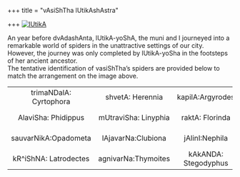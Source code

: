 +++
title = "vAsiShTha lUtikAshAstra"

+++
[![lUtikA](https://i0.wp.com/farm4.static.flickr.com/3399/3211542845_7fb6c18432.jpg)](http://www.flickr.com/photos/24766652@N05/3211542845/ "lUtikA by somasushma, on Flickr")

An year before dvAdashAnta, lUtikA-yoShA, the muni and I journeyed into
a remarkable world of spiders in the unattractive settings of our city.
However, the journey was only completed by lUtikA-yoSha in the footsteps
of her ancient ancestor.  
The tentative identification of vasiShTha’s spiders are provided below
to match the arrangement on the image above.

|                        |                      |                      |                         |
| :--------------------: | :------------------: | :------------------: | :---------------------: |
| trimaNDalA: Cyrtophora |   shvetA: Herennia   |   kapilA:Argyrodes   |  pItikA: Chiracanthium  |
|  AlaviSha: Phidippus   | mUtraviSha: Linyphia |   raktA: Florinda    |    kasanA: Ordgarius    |
|  sauvarNikA:Opadometa  |  lAjavarNa:Clubiona  |    jAlinI:Nephila    |  eNIpadI: Smeringopus   |
| kR^iShNA: Latrodectes  | agnivarNa:Thymoites  | kAkANDA: Stegodyphus | mAlAguNA: Poecilotheria |
